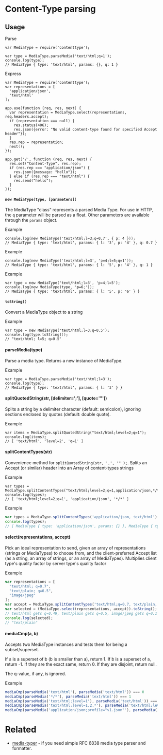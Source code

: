 # Content-Type parsing

## Usage

Parse
```
var MediaType = require('contenttype');

var type = MediaType.parseMedia('text/html;q=1');
console.log(type);
// MediaType { type: 'text/html', params: {}, q: 1 }

```

Express
```
var MediaType = require('contenttype');
var representations = [
  'application/json',
  'text/html'
];

app.use(function (req, res, next) {
  var representation = MediaType.select(representations, req.headers.accept);
  if (representation === null) {
    res.status(406);
    res.json({error: "No valid content-type found for specified Accept header"});
  }
  res.rep = representation;
  next();
});

app.get('/', function (req, res, next) {
  res.set("Content-Type", res.rep);
  if (res.rep === "application/json") {
    res.json({message: "hello"});
  } else if (res.rep === "text/html") {
    res.send("hello");
  }
});
```

#### `new MediaType(type, [parameters])`

The MediaType "class" represents a parsed Media Type. For use in HTTP, the `q` parameter will be parsed as a float.
Other parameters are available through the `params` object.

Example
```
console.log(new MediaType('text/html;l=3;q=0.7', { p: 4 }));
// MediaType { type: 'text/html', params: { l: '3', p: '4' }, q: 0.7 }
```

Example
```
console.log(new MediaType('text/html;l=3', 'p=4;l=5;q=1'));
// MediaType { type: 'text/html', params: { l: '5', p: '4' }, q: 1 }
```

Example
```
var type = new MediaType('text/html;l=3', 'p=4;l=5');
console.log(new MediaType(type, 'p=6;'));
// MediaType { type: 'text/html', params: { l: '5', p: '6' } }
```

#### `toString()`

Convert a MediaType object to a string

Example
```
var type = new MediaType('text/html;l=3;q=0.5');
console.log(type.toString());
// "text/html; l=5; q=0.5"
```

#### parseMedia(type)
Parse a media type. Returns a new instance of MediaType.

Example
```
var type = MediaType.parseMedia('text/html;l=3');
console.log(type);
// MediaType { type: 'text/html', params: { l: '3' } }
```


#### splitQuotedString(str, [delimiter=';'], [quote='"'])
Splits a string by a delimiter character (default: semicolon), ignoring sections enclosed by quotes (default: double quote).

Example
```
var items = MediaType.splitQuotedString("text/html;level=2;q=1");
console.log(items);
// [ 'text/html', 'level=2', 'q=1' ]
```

#### splitContentTypes(str)
Convenience method for `splitQuotedString(str, ',', '"');`. Splits an Accept (or similar) header into an Array of content-types strings

Example
```
var types = MediaType.splitContentTypes("text/html;level=2;q=1,application/json,*/*");
console.log(types);
// [ 'text/html;level=2;q=1', 'application/json', '*/*' ]
```

Example
```javascript
var types = MediaType.splitContentTypes('application/json, text/html').map(MediaType.parseMedia);
console.log(types);
// [ MediaType { type: 'application/json', params: {} }, MediaType { type: 'text/html', params: {} } ]
```

#### select(representations, accept)
Pick an ideal representation to send, given an array of representations (strings or MediaTypes) to choose from, and the client-preferred Accept list (as a string, an array of strings, or an array of MediaTypes). Multiplies client type's quality factor by server type's quality factor

Example
```javascript
var representations = [
  "text/html; q=0.7",
  "text/plain; q=0.5",
  "image/jpeg"
];
var accept = MediaType.splitContentTypes('text/html;q=0.7, text/plain, */*;q=0.1');
var selected = (MediaType.select(representations, accept)).toString();
// text/html gets q=0.49, text/plain gets q=0.5, image/jpeg gets q=0.1
console.log(selected);
// "text/plain"
```

#### mediaCmp(a, b)

Accepts two MediaType instances and tests them for being a subset/superset.

If a is a superset of b (b is smaller than a), return 1.
If b is a superset of a, return -1.
If they are the exact same, return 0.
If they are disjoint, return null.

The q-value, if any, is ignored.

Example
```javascript
mediaCmp(parseMedia('text/html'), parseMedia('text/html')) === 0
mediaCmp(parseMedia('*/*'), parseMedia('text/html')) === 1
mediaCmp(parseMedia('text/html;level=1'), parseMedia('text/html')) === -1
mediaCmp(parseMedia('text/html;level=1.2.*'), parseMedia('text/html;level=1.2.3')) === 0
mediaCmp(parseMedia('application/json;profile="v1.json"'), parseMedia('application/json;profile="v2.json"')) === null
```

# Related

 * [media-typer](https://github.com/jshttp/media-typer) - if you need simple RFC 6838 media type parser and formatter.
